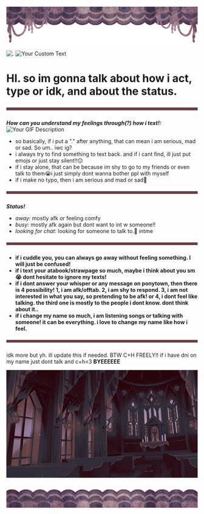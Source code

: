 ![.](./1.png)

![.](https://github.com/bloodyros3s/bloodyros2s/blob/main/tumblr_3d4752d6cec4e55834951ad5fab4ef58_00f12ec6_400.webp)   ![Your Custom Text](https://komarev.com/ghpvc/?username=aylasaurr&color=red&label=stalkers?!)

# HI. so im gonna talk about how i act, type or idk, and about the status.


![.](./iddk.png)

***How can you understand my feelings through(?) how i text!:***
![Your GIF Description](https://github.com/bloodyros3s/bloodyros2s/blob/main/bfc.webp)
* so basically, if i put a "." after anything, that can mean i am serious, mad or sad. So um.. iwc ig? 
* i always try to find something to text back. and if i cant find, ill just put emojs or just stay silent!!😔
* if i stay alone, that can be because im shy to go to my friends or even talk to them😭i just simply dont wanna bother ppl with myself 
* if i make no typo, then i am serious and mad or sad💓 

![.](./iddk.png)

***Status!***
* *away:* mostly afk or feeling comfy
* *busy:* mostly afk again but dont want to int w someone!!
* *looking for chat:* looking for someone to talk to.🫡 intme

![.](./iddk.png)


* **if i cuddle you, you can always go away without feeling something. I will just be confused!**
* **if i text your atabook/strawpage so much, maybe i think about you sm😭 dont hesitate to ignore my texts!**
* **if i dont answer your whisper or any message on ponytown, then there is 4 possibility! 1, i am afk/offtab. 2, i am shy to respond. 3, i am not interested in what you say, so pretending to be afk! or 4, i dont feel like talking. the third one is mostly to the people i dont know. dont think about it..**
* **if i change my name so much, i am listening songs or talking with someone! it can be everything. i love to change my name like how i feel.**

![.](./iddk.png)

idk more but yh. ill update this if needed. BTW C+H FREELY!! if i have dni on my name just dont talk and c+h<3 **BYEEEEEE**

![.](https://github.com/aylasaurr/aylasaurr/blob/main/idk)



![.](./2.png)
